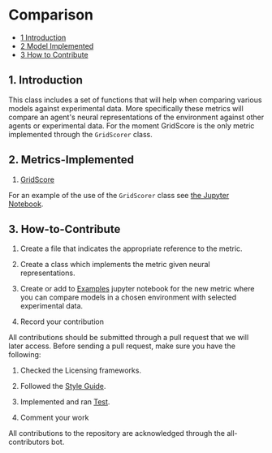 # Comparison

* [1 Introduction](#1-Introduction)
* [2 Model Implemented](#2-Model-Implemented)
* [3 How to Contribute](#3-How-to-Contribute)


## 1. Introduction

This class includes a set of functions that will help when comparing various models against experimental data. More specifically these metrics will compare an agent's neural representations of the environment against other agents or experimental data. For the moment GridScore is the only metric implemented through the `GridScorer` class.


## 2. Metrics-Implemented

  1. [GridScore](https://github.com/SainsburyWellcomeCentre/NeuralPlayground/blob/style-guide/neuralplayground/comparison/metrics.py)


For an example of the use of the `GridScorer` class see [the Jupyter Notebook](https://github.com/SainsburyWellcomeCentre/NeuralPlayground/blob/style-guide/examples/comparisons_examples/comparison_examples_score.ipynb).

## 3. How-to-Contribute

  1. Create a file that indicates the appropriate reference to the metric.

  2. Create a class which implements the metric given neural representations.

  3. Create or add to [Examples](https://github.com/ClementineDomine/NeuralPlayground/tree/main/examples/agent_examples/) jupyter notebook for the new metric where you can compare models in a chosen environment with selected experimental data.

  4. Record your contribution

All contributions should be submitted through a pull request that we will later access.
Before sending a pull request, make sure you have the following:

1. Checked the Licensing frameworks.

2. Followed the [Style Guide](https://github.com/ClementineDomine/NeuralPlayground/tree/main/documents/style_guide.md).

3. Implemented and ran [Test](https://github.com/ClementineDomine/NeuralPlayground/tree/main/neuralplayground/tests).

4. Comment your work

All contributions to the repository are acknowledged through the all-contributors bot.
